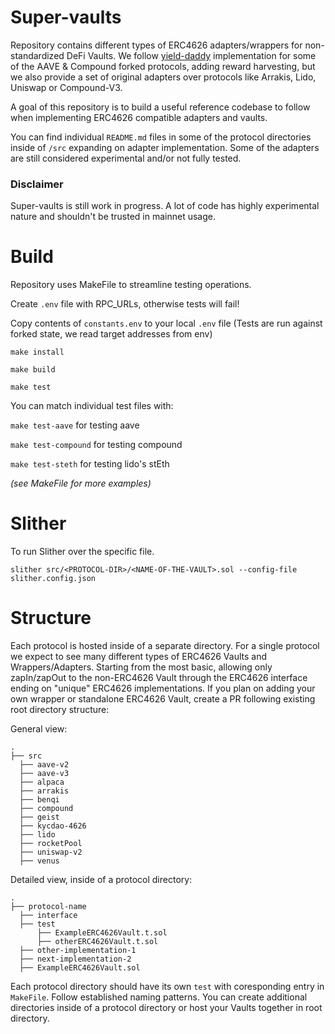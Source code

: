 # Super-vaults

Repository contains different types of ERC4626 adapters/wrappers for non-standardized DeFi Vaults. We follow [yield-daddy](https://github.com/timeless-fi/yield-daddy) implementation for some of the AAVE & Compound forked protocols, adding reward harvesting, but we also provide a set of original adapters over protocols like Arrakis, Lido, Uniswap or Compound-V3. 

A goal of this repository is to build a useful reference codebase to follow when implementing ERC4626 compatible adapters and vaults.

You can find individual `README.md` files in some of the protocol directories inside of `/src` expanding on adapter implementation. Some of the adapters are still considered experimental and/or not fully tested. 

### Disclaimer

Super-vaults is still work in progress. A lot of code has highly experimental nature and shouldn't be trusted in mainnet usage.

# Build

Repository uses MakeFile to streamline testing operations. 

Create `.env` file with RPC_URLs, otherwise tests will fail!

Copy contents of `constants.env` to your local `.env` file (Tests are run against forked state, we read target addresses from env)

`make install`

`make build`

`make test`

You can match individual test files with:

`make test-aave` for testing aave

`make test-compound` for testing compound

`make test-steth` for testing lido's stEth

_(see MakeFile for more examples)_

# Slither

To run Slither over the specific file. 

`slither src/<PROTOCOL-DIR>/<NAME-OF-THE-VAULT>.sol --config-file slither.config.json`

# Structure

Each protocol is hosted inside of a separate directory. For a single protocol we expect to see many different types of ERC4626 Vaults and Wrappers/Adapters. Starting from the most basic, allowing only zapIn/zapOut to the non-ERC4626 Vault through the ERC4626 interface ending on "unique" ERC4626 implementations. If you plan on adding your own wrapper or standalone ERC4626 Vault, create a PR following existing root directory structure: 

General view:

    .
    ├── src
      ├── aave-v2
      ├── aave-v3
      ├── alpaca
      ├── arrakis
      ├── benqi
      ├── compound
      ├── geist
      ├── kycdao-4626      
      ├── lido
      ├── rocketPool
      ├── uniswap-v2
      ├── venus

Detailed view, inside of a protocol directory:

    .
    ├── protocol-name
      ├── interface
      ├── test
          ├── ExampleERC4626Vault.t.sol
          ├── otherERC4626Vault.t.sol
      ├── other-implementation-1
      ├── next-implementation-2
      ├── ExampleERC4626Vault.sol

Each protocol directory should have its own `test` with coresponding entry in `MakeFile`. Follow established naming patterns. You can create additional directories inside of a protocol directory or host your Vaults together in root directory.